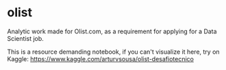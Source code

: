 # olist
Analytic work made for Olist.com, as a requirement for applying for a Data Scientist job.

This is a resource demanding notebook, if you can't visualize it here, try on Kaggle: https://www.kaggle.com/arturvsousa/olist-desafiotecnico
